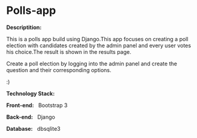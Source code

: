 # Polls-app

**Descriptition:**
    
This is a polls app build using Django.This app focuses on creating a poll election with candidates created by the admin panel and every user votes his choice.The result is shown in the results page.

Create a poll election by logging into the admin panel and create the question and their corresponding options.

:)

   
**Technology Stack:**

__Front-end:__  &nbsp;&nbsp;Bootstrap 3

__Back-end:__ &nbsp;&nbsp;Django

__Database:__ &nbsp;&nbsp;dbsqlite3


